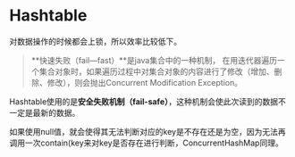 # Hashtable

对数据操作的时候都会上锁，所以效率比较低下。

> **快速失败（fail—fast）**是java集合中的一种机制， 在用迭代器遍历一个集合对象时，如果遍历过程中对集合对象的内容进行了修改（增加、删除、修改），则会抛出Concurrent Modification Exception。

Hashtable使用的是**安全失败机制（fail-safe）**，这种机制会使此次读到的数据不一定是最新的数据。

如果使用null值，就会使得其无法判断对应的key是不存在还是为空，因为无法再调用一次contain(key来对key是否存在进行判断，ConcurrentHashMap同理。

